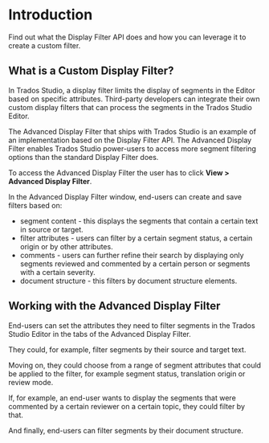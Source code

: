 Introduction
=====
Find out what the Display Filter API does and how you can leverage it to create a custom filter.

What is a Custom Display Filter?
---
In Trados Studio, a display filter limits the display of segments in the Editor based on specific attributes. Third-party developers can integrate their own custom display filters that can process the segments in the Trados Studio Editor.

The Advanced Display Filter that ships with Trados Studio is an example of an implementation based on the Display Filter API. The Advanced Display Filter enables Trados Studio power-users to access more segment filtering options than the standard Display Filter does.

To access the Advanced Display Filter the user has to click **View > Advanced Display Filter**.

In the Advanced Display Filter window, end-users can create and save filters based on:

* segment content - this displays the segments that contain a certain text in source or target.
* filter attributes - users can filter by a certain segment status, a certain origin or by other attributes.
* comments - users can further refine their search by displaying only segments reviewed and commented by a certain person or segments with a certain severity.
* document structure - this filters by document structure elements.

Working with the Advanced Display Filter
-----
End-users can set the attributes they need to filter segments in the Trados Studio Editor in the tabs of the Advanced Display Filter.

They could, for example, filter segments by their source and target text.

Moving on, they could choose from a range of segment attributes that could be applied to the filter, for example segment status, translation origin or review mode.

If, for example, an end-user wants to display the segments that were commented by a certain reviewer on a certain topic, they could filter by that.

And finally, end-users can filter segments by their document structure.